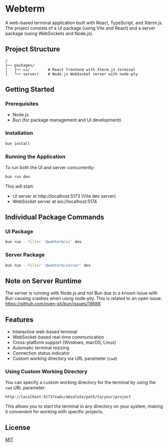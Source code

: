 # Webterm

A web-based terminal application built with React, TypeScript, and Xterm.js. The project consists of a UI package (using Vite and React) and a server package (using WebSockets and Node.js).

## Project Structure

```
/
├── packages/
│   ├── ui/        # React frontend with Xterm.js terminal
│   └── server/    # Node.js WebSocket server with node-pty
```

## Getting Started

### Prerequisites

- Node.js
- Bun (for package management and UI development)

### Installation

```bash
bun install
```

### Running the Application

To run both the UI and server concurrently:

```bash
bun run dev
```

This will start:
- UI server at http://localhost:5173 (Vite dev server)
- WebSocket server at ws://localhost:5174

## Individual Package Commands

### UI Package

```bash
bun run --filter '@webterm/ui' dev
```

### Server Package

```bash
bun run --filter '@webterm/server' dev
```

## Note on Server Runtime

The server is running with Node.js and not Bun due to a known issue with Bun causing crashes when using node-pty. This is related to an open issue: https://github.com/oven-sh/bun/issues/19688

## Features

- Interactive web-based terminal
- WebSocket-based real-time communication
- Cross-platform support (Windows, macOS, Linux)
- Automatic terminal resizing
- Connection status indicator
- Custom working directory via URL parameter (`cwd`)

### Using Custom Working Directory

You can specify a custom working directory for the terminal by using the `cwd` URL parameter:

```
http://localhost:5173?cwd=/absolute/path/to/your/project
```

This allows you to start the terminal in any directory on your system, making it convenient for working with specific projects.

## License

[MIT](LICENSE)